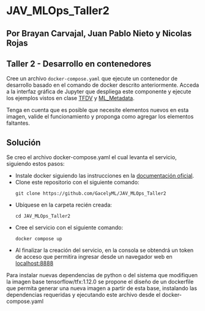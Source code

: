 # JAV_MLOps_Taller2
## Por Brayan Carvajal, Juan Pablo Nieto y Nicolas Rojas
## Taller 2 - Desarrollo en contenedores

Cree un archivo `docker-compose.yaml` que ejecute un contenedor de desarrollo basado en el comando de docker descrito anteriormente. Acceda a la interfaz gráfica de Jupyter que despliega este componente y ejecute los ejemplos vistos en clase [TFDV](../Validacion_de_datos/TF/TFDV.ipynb) y [ML_Metadata](../Transformacion_de_datos/ML_Metadata.ipynb).

Tenga en cuenta que es posible que necesite elementos nuevos en esta imagen, valide el funcionamiento y proponga como agregar los elementos faltantes.

## Solución

Se creo el archivo docker-compose.yaml el cual levanta el servicio, siguiendo estos pasos: 

- Instale docker siguiendo las instrucciones en la [documentación oficial](https://docs.docker.com/get-docker/).
- Clone este repositorio con el siguiente comando:
    ```shell
    git clone https://github.com/GacelyML/JAV_MLOps_Taller2
    ```
- Ubíquese en la carpeta recién creada:
    ```shell
    cd JAV_MLOps_Taller2
    ```
- Cree el servicio con el siguiente comando:
    ```shell
    docker compose up
    ```
- Al finalizar la creación del servicio, en la consola se obtendrá un token de acceso que permitira ingresar desde un navegador web en [localhost:8888](http://127.0.0.1:8888/lab?token=XXXX)

Para instalar nuevas dependencias de python o del sistema que modifiquen la imagen base tensorflow/tfx:1.12.0 se propone el diseño de un dockerfile que permita generar una nueva imagen a partir de esta base, instalando las dependencias requeridas y ejecutando este archivo desde el docker-compose.yaml